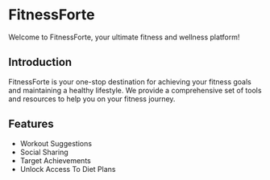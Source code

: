 # FitnessForte
Welcome to FitnessForte, your ultimate fitness and wellness platform!

## Introduction
FitnessForte is your one-stop destination for achieving your fitness goals and maintaining a healthy lifestyle. We provide a comprehensive set of tools and resources to help you on your fitness journey.

## Features
- Workout Suggestions
- Social Sharing
- Target Achievements
- Unlock Access To Diet Plans
